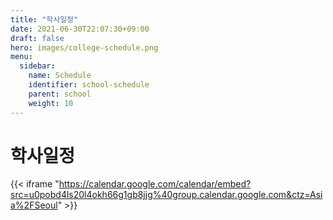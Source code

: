 ```yaml
---
title: "학사일정"
date: 2021-06-30T22:07:30+09:00
draft: false
hero: images/college-schedule.png
menu:
  sidebar:
    name: Schedule
    identifier: school-schedule
    parent: school
    weight: 10
---
```


# 학사일정

{{< iframe "https://calendar.google.com/calendar/embed?src=u0pobd4ls20l4okh66g1gb8jjg%40group.calendar.google.com&ctz=Asia%2FSeoul" >}}